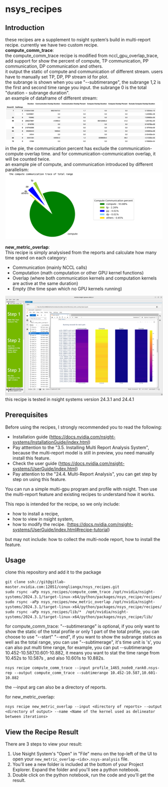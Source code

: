 # nsys_recipes
## Introduction
these recipes are a supplement to nsight system‘s build in multi-report recipe. currently we have two custom recipe.  
**compute_comm_trace**:  
the compute_comm_trace recipe is modified from nccl_gpu_overlap_trace, add support for show the percent of compute, TP communication, PP communication, DP communication and others.  
it output the static of compute and communication of different stream. users have to manually set TP, DP, PP stream id for plot.  
the subrange is shown when you use "--subtimerange", the subrange 1,2 is the first and second time range you input. the subrange 0 is the total "duration - subrange duration".   
an example of dataframe of different stream:   
![A graph that shows compute_comm_trace dataframe](imgs/compute_comm_streamdf.png "Result of compute_comm_trace.") 
in the pie, the communication percent has exclude the communication-compute overlap time. and for communication-communication overlap, it will be counted twice.  
an example pie of compute, and communication introduced by different parallelism: 
![A graph that shows compute_comm_trace results](imgs/compute_comm_trace.png "Result of compute_comm_trace.")  

**new_metric_overlap**:  
This recipe is simply analysised from the reports and calculate how many time spend on each category:  
- Communication (mainly NCCL calls)  
- Computation (math computation or other GPU kernel functions)  
- Overlap (where both communication kernels and computation kernels are active at the same duration)  
- Empty (the time span which no GPU kernels running)  

![A bar graph that shows running seconds for each category of kernels](imgs/nsys-ui-report.png "Result of analysis multinode report.")  
this recipe is tested in nsight systems version 24.3.1 and 24.4.1  

## Prerequisites

Before using the recipes, I strongly recommended you to read the following:

- Installation guide (https://docs.nvidia.com/nsight-systems/InstallationGuide/index.html) 
- Pay atttention to the "3.5. Installing Multi Report Analysis System", because the multi-report model is still in preview, you need manually install this feature.
- Check the user guide (https://docs.nvidia.com/nsight-systems/UserGuide/index.html)
- Pay attention to the "24.4. Multi-Report Analysis", you can get step by step on using this feature.

You can run a simple multi-gpu program and profile with nsight. Then use the multi-report feature and existing recipes to understand how it works.

This repo is intended for the recipe, so we only include: 
- how to install a recipe,
- how to view in nsight system,
- how to modify the recipe.  (https://docs.nvidia.com/nsight-systems/UserGuide/index.html#recipe-tutorial)

but may not include: how to collect the multi-node report, how to install the feature.

## Usage
clone this repository and add it to the package
```
git clone ssh://git@gitlab-master.nvidia.com:12051/congliangx/nsys_recipes.git
sudo rsync -aPp nsys_recipes/compute_comm_trace /opt/nvidia/nsight-systems/2024.3.1/target-linux-x64/python/packages/nsys_recipe/recipes/
sudo rsync -aPp nsys_recipes/new_metric_overlap /opt/nvidia/nsight-systems/2024.3.1/target-linux-x64/python/packages/nsys_recipe/recipes/
sudo rsync -aPp nsys_recipes/lib/*  /opt/nvidia/nsight-systems/2024.3.1/target-linux-x64/python/packages/nsys_recipe/lib/
```

for compute_comm_trace:
"--subtimerange" is optional, if you only want to show the static of the total profile or only 1 part of the total profile, you can choose to use "--start" "--end",  if you want to show the subrange statics as well as the total range, you can use "--subtimerage", it's time unit is 's',  you can also put multi time range, for example, you can put --subtimerange 10.452-10.587,10.601-10.882, it means you want to stat the time range from 10.452s to 10.587s , and also 10.601s to 10.882s.  
```
nsys recipe compute_comm_trace --input profile_1465_node0_rank0.nsys-rep --output compute_comm_trace --subtimerange 10.452-10.587,10.601-10.882
```
the --input arg can also be a directory of reports.

for new_metric_overlap:
```
nsys recipe new_metric_overlap --input <directory of reports> --output <directory of output> --name <Name of the kernel used as delineator between iterations>
```

## View the Recipe Result

There are 3 steps to view your result:
1. Use Nsight System's "Open" in "File" menu on the top-left of the UI to open your `new_metric_overlap-<idx>.nsys-analysis` file.
2. You'll see a new folder is included at the bottom of your Project Explorer. Expand the folder and you'll see a python notebook.
3. Double click on the python notebook, run the code and you'll get the result.


